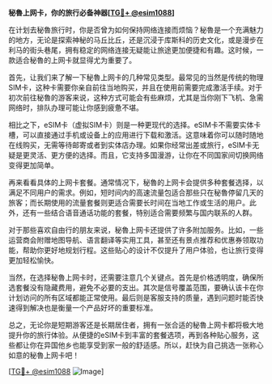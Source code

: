 **秘魯上网卡，你的旅行必备神器[[TG💪+ @esim1088](https://t.me/s/esim1088)]**

在计划去秘魯旅行时，你是否曾为如何保持网络连接而烦恼？秘魯是一个充满魅力的地方，无论是探索神秘的马丘比丘，还是沉浸于库斯科的历史文化，或是漫步在利马的街头巷尾，拥有稳定的网络连接无疑能让旅途更加便捷和有趣。这时候，一款适合秘魯的上网卡就显得尤为重要了。

首先，让我们来了解一下秘魯上网卡的几种常见类型。最常见的当然是传统的物理SIM卡，这种卡需要你亲自前往当地购买，并且在使用前需要完成激活手续。对于初次前往秘魯的游客来说，这种方式可能会有些麻烦，尤其是当你刚下飞机、急需网络时，排队办理可能让你感到疲惫不堪。

相比之下，eSIM卡（虚拟SIM卡）则是一种更现代的选择。eSIM卡不需要实体卡槽，可以直接通过手机或设备上的应用进行下载和激活。这意味着你可以随时随地在线购买，无需等待邮寄或者到实体店办理。如果你经常出差或旅行，eSIM卡无疑是更灵活、更方便的选择。而且，它支持多国漫游，让你在不同国家间切换网络变得更加简单。

再来看看具体的上网卡套餐。通常情况下，秘魯的上网卡会提供多种套餐选择，以满足不同用户的需求。例如，短时间内的高速流量包适合那些只在秘魯停留几天的旅客；而长期使用的流量套餐则更适合需要长时间在当地工作或生活的用户。此外，还有一些结合语音通话功能的套餐，特别适合需要频繁与国内联系的人群。

对于那些喜欢自由行的朋友来说，秘魯上网卡还提供了许多附加服务。比如，一些运营商会附赠地图导航、语言翻译等实用工具，甚至还有景点推荐和优惠券领取功能，帮助你更好地规划行程。这些贴心的设计不仅提升了用户体验，也让旅行变得更加轻松愉快。

当然，在选择秘魯上网卡时，还需要注意几个关键点。首先是价格透明度，确保所选套餐没有隐藏费用，避免不必要的支出。其次是信号覆盖范围，要确认该卡在你计划访问的所有区域都能正常使用。最后则是客服支持的质量，遇到问题时能否快速得到解决也是衡量一个产品好坏的重要标准。

总之，无论你是短期游客还是长期居住者，拥有一张合适的秘魯上网卡都将极大地提升你的旅行体验。从便捷的eSIM卡到丰富的套餐选项，再到各种贴心服务，这些都让你在异国他乡也能享受到家一般的舒适感。所以，赶快为自己挑选一张称心如意的秘魯上网卡吧！

[[TG💪+ @esim1088](https://t.me/s/esim1088) ![Image](https://i.postimg.cc/4NQfJmqS/Snipaste-2025-05-13-00-14-12.png)]